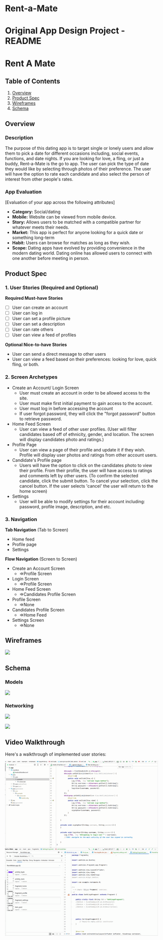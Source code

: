 # Rent-a-Mate

Original App Design Project - README
===

# Rent A Mate

## Table of Contents
1. [Overview](#Overview)
1. [Product Spec](#Product-Spec)
1. [Wireframes](#Wireframes)
2. [Schema](#Schema)

## Overview
### Description
The purpose of this dating app is to target single or lonely users and allow them to pick a date for different occasions including, social events, functions, and date nights. If you are looking for love, a fling, or just a buddy, Rent-a-Mate is the go to app. The user can pick the type of date they would like by selecting through photos of their preference. The user will have the option to rate each candidate and also select the person of interest from other people's rates.

### App Evaluation
[Evaluation of your app across the following attributes]
- **Category:** Social/dating
- **Mobile:** Website can be viewed from mobile device.
- **Story:** Allows users to be matched with a compatible partner for whatever meets their needs.
- **Market:** This app is perfect for anyone looking for a quick date or something long-term
- **Habit:** Users can browse for matches as long as they wish. 
- **Scope:** Dating apps have evolved by providing convenience in the modern dating world. Dating online has allowed users to connect with one another before meeting in person.

## Product Spec

### 1. User Stories (Required and Optional)

**Required Must-have Stories**

- [ ] User can create an account
- [ ] User can log in
- [ ] User can set a profile picture
- [ ] User can set a description
- [ ] User can rate others
- [ ] User can view a feed of profiles

**Optional Nice-to-have Stories**

* User can send a direct message to other users
* User can view a feed based on their preferences: looking for love, quick fling, or both.

### 2. Screen Archetypes

* Create an Account/ Login Screen
   * User must create an account in order to be allowed access to the site.
   * User must make first initial payment to gain access to the account.
   * User must log in before accessing the account
   * If user forgot password, they will click the "forgot password" button to retrieve password.
* Home Feed Screen
    * User can view a feed of other user profiles. (User will filter candidates based off of ethnicity, gender, and location. The screen will display candidates photo and ratings.)
* Profile Page
    * User can view a page of their profile and update it if they wish. Profile will display user photos and ratings from other account users.
* Candidate's Profile page
    * Users will have the option to click on the candidates photo to view their profile. From their profile, the user will have access to ratings and comments left by other users. (To confirm the selected candidate, click the submit button. To cancel your selection, click the cancel button. If the user selects 'cancel' the user will return to the home screen)
* Settings
    * User will be able to modify settings for their account including: password, profile image, description, and etc.



### 3. Navigation

**Tab Navigation** (Tab to Screen)

* Home feed 
* Profile page
* Settings

**Flow Navigation** (Screen to Screen)

* Create an Account Screen 
   * =>Profile Screen
* Login Screen
    * =>Profile Screen 
* Home Feed Screen
    * =>Candidates Profile Screen
* Profile Screen
   * =>None
* Candidates Profile Screen 
    * =>Home Feed
* Settings Screen
    * =>None

## Wireframes
![](https://i.imgur.com/2rbGgDV.jpg)

## Schema 

### Models
![](https://i.imgur.com/3d7SzvP.png)
### Networking
![](https://i.imgur.com/NCHsNwF.png)

![](https://i.imgur.com/gk1Bkgy.png)

## Video Walkthrough

Here's a walkthrough of implemented user stories:

<img src='https://github.com/FAD-RENT-A-MATE/Rent-a-Mate/blob/master/git%20login%20act%201.gif' title='Video Walkthrough' width='' alt='Video Walkthrough' />
<img src='https://github.com/FAD-RENT-A-MATE/Rent-a-Mate/blob/master/ram%20git%202.gif' title='Video Walkthrough' width='' alt='Video Walkthrough' />
